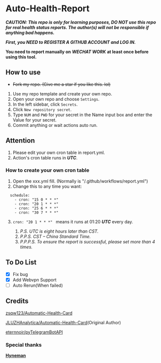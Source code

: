 # Auto-Health-Report

***CAUTION: This repo is only for learning purposes, DO NOT use this repo for real health status reports. The author(s) will not be responsible if anything bad happens.***

***First, you NEED to REGISTER A GITHUB ACCOUNT and LOG IN.***

**You need to report manually on** ***WECHAT WORK*** **at least once before using this tool.**

## How to use

- ~~Fork my repo. (Give me a star if you like this. lol)~~
1. Use my repo template and create your own repo.
2. Open your own repo and choose `Settings`.
3. In the left sidebar, click `Secrets`.
4. Click `New repository secret`.
5. Type `NUM` and `PWD` for your secret in the Name input box and enter the Value for your secret.
6. Commit anything or wait actions auto run.

## Attention

1. Please edit your own cron table in report.yml.
2. Action's cron table runs in ***UTC***.

### How to create your own cron table

1. Open the xxx.yml fill. (Normally is "/.github/workflows/report.yml")
2. Change this to any time you want:
```
  schedule:
    - cron: "15 0 * * *"
    - cron: "20 1 * * *" 
    - cron: "25 6 * * *" 
    - cron: "30 7 * * *" 
```
3. `cron: "20 1 * * *" ` means it runs at 01:20 ***UTC*** every day.

   1. *P.S. UTC is eight hours later than CST.*
   2. *P.P.S. CST – China Standard Time.*
   3. *P.P.P.S. To ensure the report is successful, please set more than 4 times.*

## To Do List

- [x] Fix bug
- [x] Add Webvpn Support
- [ ] Auto Rerun(When failed)

## Credits

[zsqw123/Automatic-Health-Card](https://github.com/zsqw123/Automatic-Health-Card)

[JLUZHAnalytica/Automatic-Health-Card](https://github.com/JLUZHAnalytica/Automatic-Health-Card)(Original Author)

[eternnoir/pyTelegramBotAPI](https://github.com/eternnoir/pyTelegramBotAPI)

### Special thanks

[**Hyneman**](https://github.com/HynemanKan)
